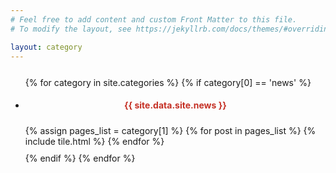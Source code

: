 ```yaml
---
# Feel free to add content and custom Front Matter to this file.
# To modify the layout, see https://jekyllrb.com/docs/themes/#overriding-theme-defaults

layout: category
---
```


<div> 
<section class="page-section">
    <div class="container">
        <div class="row justify-content-center" style="margin-top: 5%;">            
        </div>
        <ul class="list-group list-group-flush">
        {% for category in site.categories %}
        {% if category[0] == 'news' %}
            <li class="list-group-item" style="margin-bottom:2%">
                <div class="row justify-content-left">
                    <h4 style="text-align: center;color: #c53025;margin-bottom:5%">{{ site.data.site.news }}</h4>
                </div>
                <div class="row" style="margin-bottom:2%">
                {% assign pages_list = category[1] %}
                {% for post in pages_list %}
                    {% include tile.html %}
                {% endfor %}
                </div>
            </li>
        {% endif %}
        {% endfor %}
        </ul>
    </div>
</section>
</div>


